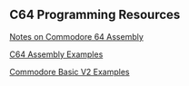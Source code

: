 ## C64 Programming Resources


[Notes on Commodore 64 Assembly](https://github.com/wizofwor/C64-Notes)

[C64 Assembly Examples](https://github.com/wizofwor/C64-assembly-examples)

[Commodore Basic V2 Examples](https://github.com/wizofwor/C64-Basic-examples)
